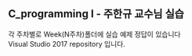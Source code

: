 <h2>C_programming I - 주한규 교수님 실습</h2>
각 주차별로 Week(N주차)폴더에 실습 예제 정답이 있습니다<br>
Visual Studio 2017 repository 입니다.
